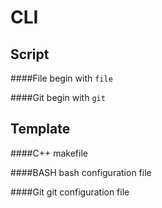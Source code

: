 
CLI
===

Script
------

####File
begin with `file`

####Git
begin with `git`

Template
--------

####C++
makefile

####BASH
bash configuration file

####Git
git configuration file
